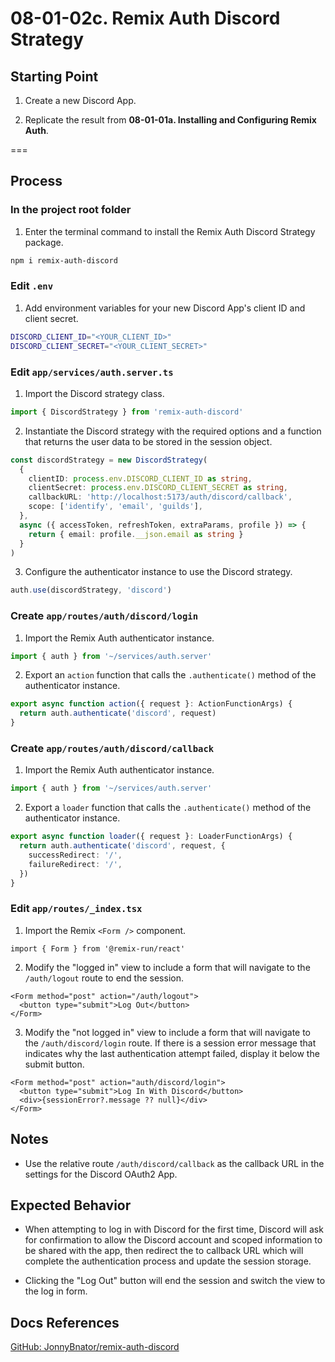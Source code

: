 # 08-01-02c. Remix Auth Discord Strategy

## Starting Point

1. Create a new Discord App.

2. Replicate the result from **08-01-01a. Installing and Configuring Remix Auth**.

===

## Process

### In the project root folder

1. Enter the terminal command to install the Remix Auth Discord Strategy package.

```bash
npm i remix-auth-discord
```

### Edit `.env`

1. Add environment variables for your new Discord App's client ID and client secret.

```bash
DISCORD_CLIENT_ID="<YOUR_CLIENT_ID>"
DISCORD_CLIENT_SECRET="<YOUR_CLIENT_SECRET>"
```

### Edit `app/services/auth.server.ts`

1. Import the Discord strategy class.

```ts
import { DiscordStrategy } from 'remix-auth-discord'
```

2. Instantiate the Discord strategy with the required options and a function that returns the user data to be stored in the session object.

```ts
const discordStrategy = new DiscordStrategy(
  {
    clientID: process.env.DISCORD_CLIENT_ID as string,
    clientSecret: process.env.DISCORD_CLIENT_SECRET as string,
    callbackURL: 'http://localhost:5173/auth/discord/callback',
    scope: ['identify', 'email', 'guilds'],
  },
  async ({ accessToken, refreshToken, extraParams, profile }) => {
    return { email: profile.__json.email as string }
  }
)
```

3. Configure the authenticator instance to use the Discord strategy.

```ts
auth.use(discordStrategy, 'discord')
```

### Create `app/routes/auth/discord/login`

1. Import the Remix Auth authenticator instance.

```ts
import { auth } from '~/services/auth.server'
```

2. Export an `action` function that calls the `.authenticate()` method of the authenticator instance.

```ts
export async function action({ request }: ActionFunctionArgs) {
  return auth.authenticate('discord', request)
}
```

### Create `app/routes/auth/discord/callback`

1. Import the Remix Auth authenticator instance.

```ts
import { auth } from '~/services/auth.server'
```

2. Export a `loader` function that calls the `.authenticate()` method of the authenticator instance.

```ts
export async function loader({ request }: LoaderFunctionArgs) {
  return auth.authenticate('discord', request, {
    successRedirect: '/',
    failureRedirect: '/',
  })
}
```

### Edit `app/routes/_index.tsx`

1. Import the Remix `<Form />` component.

```tsx
import { Form } from '@remix-run/react'
```

2. Modify the "logged in" view to include a form that will navigate to the `/auth/logout` route to end the session.

```tsx
<Form method="post" action="/auth/logout">
  <button type="submit">Log Out</button>
</Form>
```

3. Modify the "not logged in" view to include a form that will navigate to the `/auth/discord/login` route. If there is a session error message that indicates why the last authentication attempt failed, display it below the submit button.

```tsx
<Form method="post" action="auth/discord/login">
  <button type="submit">Log In With Discord</button>
  <div>{sessionError?.message ?? null}</div>
</Form>
```

## Notes

- Use the relative route `/auth/discord/callback` as the callback URL in the settings for the Discord OAuth2 App.

## Expected Behavior

- When attempting to log in with Discord for the first time, Discord will ask for confirmation to allow the Discord account and scoped information to be shared with the app, then redirect the to callback URL which will complete the authentication process and update the session storage.

- Clicking the "Log Out" button will end the session and switch the view to the log in form.

## Docs References

[GitHub: JonnyBnator/remix-auth-discord](https://github.com/JonnyBnator/remix-auth-discord)
